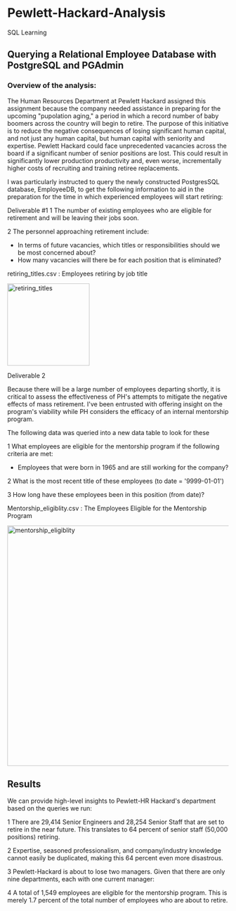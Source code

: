 # Pewlett-Hackard-Analysis
SQL Learning
## Querying a Relational Employee Database with PostgreSQL and PGAdmin

### Overview of the analysis:

The Human Resources Department at Pewlett Hackard assigned this assignment because the company needed assistance in preparing for the upcoming "pupolation aging," a period in which a record number of baby boomers across the country will begin to retire. The purpose of this initiative is to reduce the negative consequences of losing significant human capital, and not just any human capital, but human capital with seniority and expertise. Pewlett Hackard could face unprecedented vacancies across the board if a significant number of senior positions are lost. This could result in significantly lower production productivity and, even worse, incrementally higher costs of recruiting and training retiree replacements.

I was particularly instructed to query the newly constructed PostgresSQL database, EmployeeDB, to get the following information to aid in the preparation for the time in which experienced employees will start retiring:

Deliverable #1
1 The number of existing employees who are eligible for retirement and will be leaving their jobs soon.

2 The personnel approaching retirement include:
 - In terms of future vacancies, which titles or responsibilities should we be most concerned about?
 - How many vacancies will there be for each position that is eliminated?



retiring_titles.csv : Employees retiring by job title

<img width="187" alt="retiring_titles" src="https://user-images.githubusercontent.com/93852380/147399988-527f56ba-5b7a-4e56-ace4-3c1cf780b78b.png">

Deliverable 2

Because there will be a large number of employees departing shortly, it is critical to assess the effectiveness of PH's attempts to mitigate the negative effects of mass retirement. I've been entrusted with offering insight on the program's viability while PH considers the efficacy of an internal mentorship program.

The following data was queried into a new data table to look for these

1 What employees are eligible for the mentorship program if the following criteria are met:
* Employees that were born in 1965 and are still working for the company?

2 What is the most recent title of these employees (to date = '9999-01-01')

3 How long have these employees been in this position (from date)?

Mentorship_eligiblity.csv : The Employees Eligible for the Mentorship Program

<img width="547" alt="mentorship_eligiblity" src="https://user-images.githubusercontent.com/93852380/147400455-67058d7d-68b3-4b22-a23a-c09f59c27c90.png">

## Results
We can provide high-level insights to Pewlett-HR Hackard's department based on the queries we run:

1 There are 29,414 Senior Engineers and 28,254 Senior Staff that are set to retire in the near future. This translates to 64 percent of senior staff (50,000 positions) retiring.

2 Expertise, seasoned professionalism, and company/industry knowledge cannot easily be duplicated, making this 64 percent even more disastrous.

3 Pewlett-Hackard is about to lose two managers. Given that there are only nine departments, each with one current manager:

4 A total of 1,549 employees are eligible for the mentorship program. This is merely 1.7 percent of the total number of employees who are about to retire.



